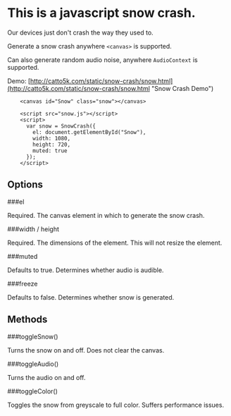 # This is a javascript snow crash.

Our devices just don't crash the way they used to.  

Generate a snow crash anywhere `<canvas>` is supported.  

Can also generate random audio noise, anywhere `AudioContext` is supported.

Demo: [http://catto5k.com/static/snow-crash/snow.html](http://catto5k.com/static/snow-crash/snow.html "Snow Crash Demo")

```
    <canvas id="Snow" class="snow"></canvas>

    <script src="snow.js"></script>
    <script>
      var snow = SnowCrash({
        el: document.getElementById("Snow"),
        width: 1080,
        height: 720,
        muted: true
      });
    </script>
```

## Options

###el

Required. The canvas element in which to generate the snow crash.

###width / height

Required. The dimensions of the element.  This will not resize the element.

###muted

Defaults to true.  Determines whether audio is audible.

###freeze

Defaults to false.  Determines whether snow is generated.


## Methods

###toggleSnow()

Turns the snow on and off.  Does not clear the canvas.

###toggleAudio()

Turns the audio on and off.

###toggleColor()

Toggles the snow from greyscale to full color.  Suffers performance issues.







